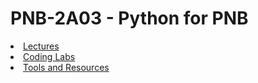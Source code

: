 <H1>PNB-2A03 - Python for PNB</H1>

<li><a href="https://drfeinberg.github.io/2A03/lectures.html" target="_blank">Lectures</a></li>
<li><a href="https://drfeinberg.github.io/2A03/codinglabs.html" target="_blank">Coding Labs</a></li>
<li><a href="https://drfeinberg.github.io/2A03/ToolsAndResources.html" target="_blank">Tools and Resources</a></li>
